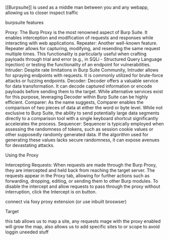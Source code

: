 [[Burpsuite]] is used as a middle man between you and any webapp, allowing us to closer inspect traffic

burpsuite features


Proxy: The Burp Proxy is the most renowned aspect of Burp Suite. It enables interception and modification of requests and responses while interacting with web applications.
Repeater: Another well-known feature. Repeater allows for capturing, modifying, and resending the same request multiple times. This functionality is particularly useful when crafting payloads through trial and error (e.g., in SQLi - Structured Query Language Injection) or testing the functionality of an endpoint for vulnerabilities.
Intruder: Despite rate limitations in Burp Suite Community, Intruder allows for spraying endpoints with requests. It is commonly utilized for brute-force attacks or fuzzing endpoints.
Decoder: Decoder offers a valuable service for data transformation. It can decode captured information or encode payloads before sending them to the target. While alternative services exist for this purpose, leveraging Decoder within Burp Suite can be highly efficient.
Comparer: As the name suggests, Comparer enables the comparison of two pieces of data at either the word or byte level. While not exclusive to Burp Suite, the ability to send potentially large data segments directly to a comparison tool with a single keyboard shortcut significantly accelerates the process.
Sequencer: Sequencer is typically employed when assessing the randomness of tokens, such as session cookie values or other supposedly randomly generated data. If the algorithm used for generating these values lacks secure randomness, it can expose avenues for devastating attacks.



Using the Proxy

Intercepting Requests:
When requests are made through the Burp Proxy, they are intercepted and held back from reaching the target server. 
The requests appear in the Proxy tab, allowing for further actions such as forwarding, dropping, editing, or sending them to other Burp modules. 
To disable the intercept and allow requests to pass through the proxy without interruption, click the Intercept is on button.

connect via foxy proxy extension (or use inbuilt broswser)



Target

this tab allows us to map a site, any requests mage with the proxy enabled will grow the map, also allows us to add specific sites to or scope to avoid loggin uneeded stuff
